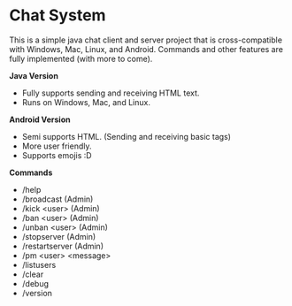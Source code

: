 # Chat System
This is a simple java chat client and server project that is cross-compatible with Windows, Mac, Linux, and Android.
Commands and other features are fully implemented (with more to come).

<b>Java Version</b>
- Fully supports sending and receiving HTML text.
- Runs on Windows, Mac, and Linux.

<b>Android Version</b>
- Semi supports HTML. (Sending and receiving basic tags)
- More user friendly.
- Supports emojis :D

<b>Commands</b>
- /help
- /broadcast <message>    (Admin)
- /kick &lt;user&gt;    (Admin)
- /ban &lt;user&gt;    (Admin)
- /unban &lt;user&gt;    (Admin)
- /stopserver    (Admin)
- /restartserver    (Admin)
- /pm &lt;user&gt; &lt;message&gt;
- /listusers
- /clear
- /debug
- /version
